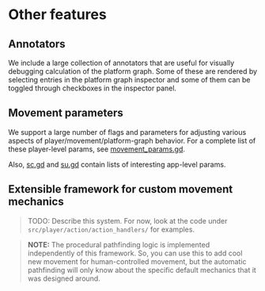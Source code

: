 # Other features

## Annotators

We include a large collection of annotators that are useful for visually debugging calculation of the platform graph. Some of these are rendered by selecting entries in the platform graph inspector and some of them can be toggled through checkboxes in the inspector panel.

## Movement parameters

We support a large number of flags and parameters for adjusting various aspects of player/movement/platform-graph behavior. For a complete list of these player-level params, see [movement_params.gd](./src/platform_graph/edge/models/movement_params.gd).

Also, [sc.gd](https://github.com/SnoringCatGames/scaffolder/blob/master/src/config/sc.gd) and [su.gd](./src/config/su.gd) contain lists of interesting app-level params.

## Extensible framework for custom movement mechanics

> TODO: Describe this system. For now, look at the code under `src/player/action/action_handlers/` for examples.

> **NOTE:** The procedural pathfinding logic is implemented independently of this framework. So, you can use this to add cool new movement for human-controlled movement, but the automatic pathfinding will only know about the specific default mechanics that it was designed around.
